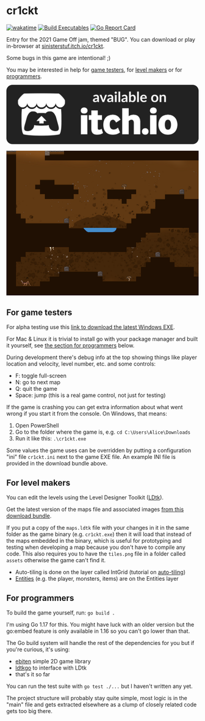 # cr1ckt

[![wakatime](https://wakatime.com/badge/github/sinisterstuf/cr1ckt.svg)](https://wakatime.com/badge/github/sinisterstuf/cr1ckt) [![Build Executables](https://github.com/sinisterstuf/cr1ckt/actions/workflows/build-exe.yml/badge.svg)](https://github.com/sinisterstuf/cr1ckt/actions/workflows/build-exe.yml) [![Go Report Card](https://goreportcard.com/badge/github.com/sinisterstuf/cr1ckt)](https://goreportcard.com/report/github.com/sinisterstuf/cr1ckt)

Entry for the 2021 Game Off jam, themed "BUG".  You can download or play in-browser at [sinisterstuf.itch.io/cr1ckt](https://sinisterstuf.itch.io/cr1ckt).

Some bugs in this game are intentional! ;)

You may be interested in help for [game testers](#for-game-testers), for [level makers](#for-level-makers) or for [programmers](#for-programmers).

[![Play on itch.io](artwork/itchio-badge.svg)](https://sinisterstuf.itch.io/cr1ckt)

![Screenshot of actual gameplay](artwork/screenshot.png)

## For game testers

For alpha testing use this [link to download the latest Windows EXE](https://nightly.link/sinisterstuf/cr1ckt/workflows/build-exe/master/cr1ckt-bundle.zip).

For Mac & Linux it is trivial to install go with your package manager and built it yourself, see [the section for programmers](#for-programmers) below.

During development there's debug info at the top showing things like player location and velocity, level number, etc. and some controls:

- F: toggle full-screen
- N: go to next map
- Q: quit the game
- Space: jump (this is a real game control, not just for testing)

If the game is crashing you can get extra information about what went wrong if you start it from the console.  On Windows, that means:

1. Open PowerShell
2. Go to the folder where the game is, e.g. `cd C:\Users\Alice\Downloads`
3. Run it like this: `.\cr1ckt.exe`

Some values the game uses can be overridden by putting a configuration "ini" file `cr1ckt.ini` next to the game EXE file.  An example INI file is provided in the download bundle above.

## For level makers

You can edit the levels using the Level Designer Toolkit ([LDtk](https://ldtk.io/)).

Get the latest version of the maps file and associated images [from this download bundle](https://nightly.link/sinisterstuf/cr1ckt/workflows/build-exe/master/cr1ckt-bundle.zip).

If you put a copy of the `maps.ldtk` file with your changes in it in the same folder as the game binary (e.g. `cr1ckt.exe`) then it will load that instead of the maps embedded in the binary, which is useful for prototyping and testing when developing a map because you don't have to compile any code.  This also requires you to have the `tiles.png` file in a folder called `assets` otherwise the game can't find it.

- Auto-tiling is done on the layer called IntGrid (tutorial on [auto-tiling](https://ldtk.io/docs/tutorials/intgrid-layers/))
- [Entities](https://ldtk.io/docs/general/editor-components/entities/) (e.g. the player, monsters, items) are on the Entities layer

## For programmers

To build the game yourself, run: `go build .`

I'm using Go 1.17 for this.  You might have luck with an older version but the go:embed feature is only available in 1.16 so you can't go lower than that.

The Go build system will handle the rest of the dependencies for you but if you're curious, it's using:
- [ebiten](https://github.com/hajimehoshi/ebiten/) simple 2D game library
- [ldtkgo](https://github.com/SolarLune/ldtkgo) to interface with LDtk
- that's it so far

You can run the test suite with `go test ./...` but I haven't written any yet.

The project structure will probably stay quite simple, most logic is in the "main" file and gets extracted elsewhere as a clump of closely related code gets too big there.
